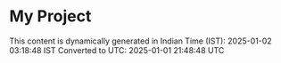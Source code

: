 # My Project

This content is dynamically generated in Indian Time (IST): 2025-01-02 03:18:48 IST
Converted to UTC: 2025-01-01 21:48:48 UTC
